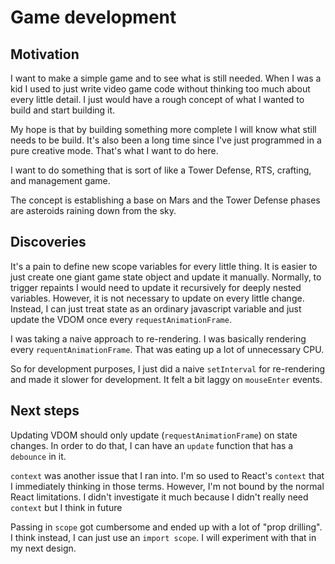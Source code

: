 # Game development

## Motivation

I want to make a simple game and to see what is still needed.  When I was a kid
I used to just write video game code without thinking too much about every
little detail.  I just would have a rough concept of what I wanted to build and
start building it.

My hope is that by building something more complete I will know what still needs
to be build.  It's also been a long time since I've just programmed in a pure
creative mode.  That's what I want to do here.

I want to do something that is sort of like a Tower Defense, RTS, crafting, and
management game.

The concept is establishing a base on Mars and the Tower Defense phases are
asteroids raining down from the sky.

## Discoveries

It's a pain to define new scope variables for every little thing.  It is easier
to just create one giant game state object and update it manually.  Normally,
to trigger repaints I would need to update it recursively for deeply nested
variables.  However, it is not necessary to update on every little change.
Instead, I can just treat state as an ordinary javascript variable and just
update the VDOM once every `requestAnimationFrame`.

I was taking a naive approach to re-rendering.  I was basically rendering every
`requentAnimationFrame`.  That was eating up a lot of unnecessary CPU.

So for development purposes, I just did a naive `setInterval` for re-rendering
and made it slower for development.  It felt a bit laggy on `mouseEnter` events.

## Next steps

Updating VDOM should only update (`requestAnimationFrame`) on state changes.
In order to do that, I can have an `update` function that has a `debounce` in
it.

`context` was another issue that I ran into.  I'm so used to React's `context`
that I immediately thinking in those terms.  However, I'm not bound by the
normal React limitations.  I didn't investigate it much because I didn't really
need `context` but I think in future 

Passing in `scope` got cumbersome and ended up with a lot of "prop drilling".
I think instead, I can just use an `import scope`.  I will experiment with that
in my next design.
